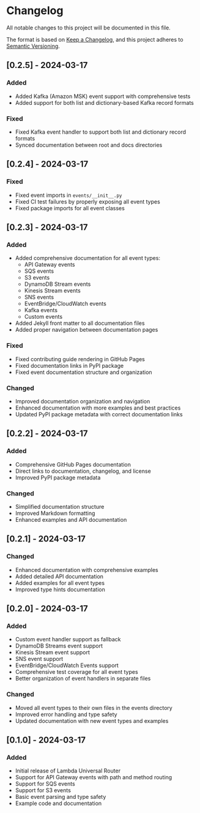 # Changelog

All notable changes to this project will be documented in this file.

The format is based on [Keep a Changelog](https://keepachangelog.com/en/1.0.0/),
and this project adheres to [Semantic Versioning](https://semver.org/spec/v2.0.0.html).

## [0.2.5] - 2024-03-17

### Added
- Added Kafka (Amazon MSK) event support with comprehensive tests
- Added support for both list and dictionary-based Kafka record formats

### Fixed
- Fixed Kafka event handler to support both list and dictionary record formats
- Synced documentation between root and docs directories

## [0.2.4] - 2024-03-17

### Fixed
- Fixed event imports in `events/__init__.py`
- Fixed CI test failures by properly exposing all event types
- Fixed package imports for all event classes

## [0.2.3] - 2024-03-17

### Added
- Added comprehensive documentation for all event types:
  - API Gateway events
  - SQS events
  - S3 events
  - DynamoDB Stream events
  - Kinesis Stream events
  - SNS events
  - EventBridge/CloudWatch events
  - Kafka events
  - Custom events
- Added Jekyll front matter to all documentation files
- Added proper navigation between documentation pages

### Fixed
- Fixed contributing guide rendering in GitHub Pages
- Fixed documentation links in PyPI package
- Fixed event documentation structure and organization

### Changed
- Improved documentation organization and navigation
- Enhanced documentation with more examples and best practices
- Updated PyPI package metadata with correct documentation links

## [0.2.2] - 2024-03-17

### Added
- Comprehensive GitHub Pages documentation
- Direct links to documentation, changelog, and license
- Improved PyPI package metadata

### Changed
- Simplified documentation structure
- Improved Markdown formatting
- Enhanced examples and API documentation

## [0.2.1] - 2024-03-17

### Changed
- Enhanced documentation with comprehensive examples
- Added detailed API documentation
- Added examples for all event types
- Improved type hints documentation

## [0.2.0] - 2024-03-17

### Added
- Custom event handler support as fallback
- DynamoDB Streams event support
- Kinesis Stream event support
- SNS event support
- EventBridge/CloudWatch Events support
- Comprehensive test coverage for all event types
- Better organization of event handlers in separate files

### Changed
- Moved all event types to their own files in the events directory
- Improved error handling and type safety
- Updated documentation with new event types and examples

## [0.1.0] - 2024-03-17

### Added
- Initial release of Lambda Universal Router
- Support for API Gateway events with path and method routing
- Support for SQS events
- Support for S3 events
- Basic event parsing and type safety
- Example code and documentation